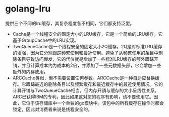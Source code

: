 # golang-lru

提供三个不同的lru缓存，其复杂程度各不相同，它们都支持泛型。

* Cache是一个线程安全的固定大小的LRU缓存，它是一个简单的LRU缓存，它基于GroupCache中的LRU实现。
* TwoQueueCache是一个线程安全的固定大小2Q缓存。2Q是对标准LRU缓存的增强，因为它分别跟踪频繁使用和最近使用。避免了从频繁使用的条目中删除条目导致访问爆发，它的代价就是增加了一些标准LRU缓存的额外跟踪开销，并且计算成本约为成本的2倍，并添加了一些元数据头部，它会增加一些额外的内存使用。
* ARCCache类似，但不需要设置任何参数。ARCCache是一种自适应替换缓存。它跟踪最近的删除条目以及频繁缓存和最近缓存中的最近使用情况。它的计算开销与TwoQueueCache相当，但内存开销与缓存的大小呈线性关系。ARC已获得IBM的专利，因此如果这对您的程序有影响，请不要使用它。因此，它位于该存储库中一个单独的go模块中。该包中的所有缓存在操作时都会锁定，因此对消费者来说是线程安全的。
